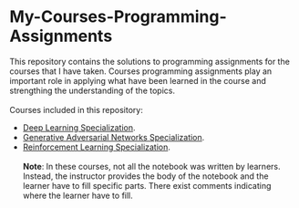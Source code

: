 # My-Courses-Programming-Assignments
This repository contains the solutions to programming assignments for the courses that I have taken. Courses programming assignments play an important role in applying what have been learned in the course and strengthing the understanding of the topics.<br><br>
Courses included in this repository:
- [Deep Learning Specialization](https://www.coursera.org/specializations/deep-learning).
- [Generative Adversarial Networks Specialization](https://www.coursera.org/specializations/generative-adversarial-networks-gans).
- [Reinforcement Learning Specialization](https://www.coursera.org/specializations/reinforcement-learning).
<br><br>
**Note**: In these courses, not all the notebook was written by learners. Instead, the instructor provides the body of the notebook and the learner have to fill specific parts. There exist comments indicating where the learner have to fill.
